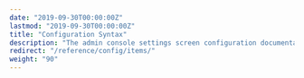 ```yaml
---
date: "2019-09-30T00:00:00Z"
lastmod: "2019-09-30T00:00:00Z"
title: "Configuration Syntax"
description: "The admin console settings screen configuration documentation"
redirect: "/reference/config/items/"
weight: "90"
---
```



